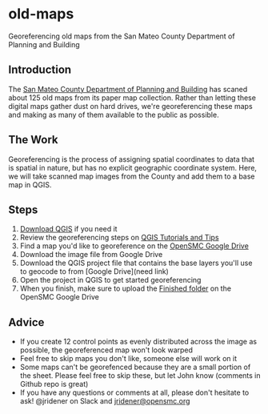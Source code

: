 # old-maps
Georeferencing old maps from the San Mateo County Department of Planning and Building

## Introduction
The [San Mateo County Department of Planning and Building](http://planning.smcgov.org/) has scaned about 125 old maps from its paper map collection. Rather than letting these digital maps gather dust on hard drives, we're georeferencing these maps and making as many of them available to the public as possible.

## The Work
Georeferencing is the process of assigning spatial coordinates to data that is spatial in nature, but has no explicit geographic coordinate system. Here, we will take scanned map images from the County and add them to a base map in QGIS.

## Steps
1. [Download QGIS](http://www.qgis.org/en/site/forusers/download.html) if you need it
1. Review the georeferencing steps on [QGIS Tutorials and Tips](http://www.qgistutorials.com/en/docs/georeferencing_basics.html)
1. Find a map you'd like to georeference on the [OpenSMC Google Drive](https://drive.google.com/open?id=0B4abucxuAKOWSlVvaE5JWjFkdE0)
1. Download the image file from Google Drive
1. Download the QGIS project file that contains the base layers you'll use to geocode to from [Google Drive](need link)
1. Open the project in QGIS to get started georeferencing
1. When you finish, make sure to upload the [Finished folder](https://drive.google.com/drive/folders/0B4abucxuAKOWc0ktZWg4TkNRWHM?usp=sharing) on the OpenSMC Google Drive

## Advice
* If you create 12 control points as evenly distributed across the image as possible, the georeferenced map won't look warped
* Feel free to skip maps you don't like, someone else will work on it
* Some maps can't be georefenced because they are a small portion of the sheet. Please feel free to skip these, but let John know (comments in Github repo is great)
* If you have any questions or comments at all, please don't hesitate to ask! @jridener on Slack and jridener@opensmc.org
